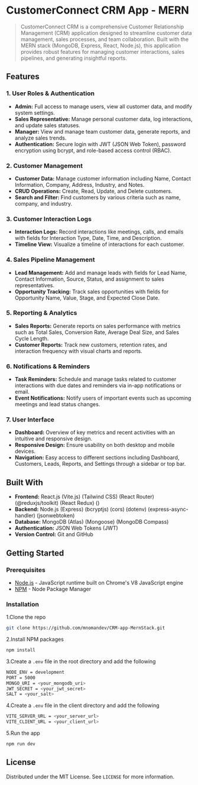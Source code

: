 # CustomerConnect CRM App - MERN

> CustomerConnect CRM is a comprehensive Customer Relationship Management (CRM) application designed to streamline customer data management, sales processes, and team collaboration. Built with the MERN stack (MongoDB, Express, React, Node.js), this application provides robust features for managing customer interactions, sales pipelines, and generating insightful reports.


## Features

### 1. User Roles & Authentication

- **Admin:** Full access to manage users, view all customer data, and modify system settings.
- **Sales Representative:** Manage personal customer data, log interactions, and update sales statuses.
- **Manager:** View and manage team customer data, generate reports, and analyze sales trends.
- **Authentication:** Secure login with JWT (JSON Web Token), password encryption using bcrypt, and role-based access control (RBAC).

### 2. Customer Management

- **Customer Data:** Manage customer information including Name, Contact Information, Company, Address, Industry, and Notes.
- **CRUD Operations:** Create, Read, Update, and Delete customers.
- **Search and Filter:** Find customers by various criteria such as name, company, and industry.

### 3. Customer Interaction Logs

- **Interaction Logs:** Record interactions like meetings, calls, and emails with fields for Interaction Type, Date, Time, and Description.
- **Timeline View:** Visualize a timeline of interactions for each customer.

### 4. Sales Pipeline Management

- **Lead Management:** Add and manage leads with fields for Lead Name, Contact Information, Source, Status, and assignment to sales representatives.
- **Opportunity Tracking:** Track sales opportunities with fields for Opportunity Name, Value, Stage, and Expected Close Date.

### 5. Reporting & Analytics

- **Sales Reports:** Generate reports on sales performance with metrics such as Total Sales, Conversion Rate, Average Deal Size, and Sales Cycle Length.
- **Customer Reports:** Track new customers, retention rates, and interaction frequency with visual charts and reports.

### 6. Notifications & Reminders

- **Task Reminders:** Schedule and manage tasks related to customer interactions with due dates and reminders via in-app notifications or email.
- **Event Notifications:** Notify users of important events such as upcoming meetings and lead status changes.

### 7. User Interface

- **Dashboard:** Overview of key metrics and recent activities with an intuitive and responsive design.
- **Responsive Design:** Ensure usability on both desktop and mobile devices.
- **Navigation:** Easy access to different sections including Dashboard, Customers, Leads, Reports, and Settings through a sidebar or top bar.

## Built With

- **Frontend:** React.js (Vite.js) (Tailwind CSS) (React Router) (@reduxjs/toolkit) (React Redux) ()
- **Backend:** Node.js (Express) (bcryptjs) (cors) (dotenv) (express-async-handler) (jsonwebtoken)
- **Database:** MongoDB (Atlas) (Mongoose) (MongoDB Compass)
- **Authentication:** JSON Web Tokens (JWT)
- **Version Control:** Git and GitHub

## Getting Started

### Prerequisites

- [Node.js](https://nodejs.org/en/) - JavaScript runtime built on Chrome's V8 JavaScript engine
- [NPM](https://www.npmjs.com/) - Node Package Manager

### Installation

1.Clone the repo

```sh
git clone https://github.com/mnomandev/CRM-app-MernStack.git
```

2.Install NPM packages

```sh
npm install
```

3.Create a `.env` file in the root directory and add the following

```sh
NODE_ENV = development
PORT = 5000
MONGO_URI = <your_mongodb_uri>
JWT_SECRET = <your_jwt_secret>
SALT = <your_salt>
```

4.Create a `.env` file in the client directory and add the following

```sh
VITE_SERVER_URL = <your_server_url>
VITE_CLIENT_URL = <your_client_url>
```

5.Run the app

```sh
npm run dev
```


## License

Distributed under the MIT License. See `LICENSE` for more information.



